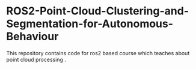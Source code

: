 # ROS2-Point-Cloud-Clustering-and-Segmentation-for-Autonomous-Behaviour
This repository contains code for ros2 based course which teaches about point cloud processing .
